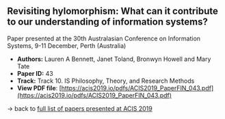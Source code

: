 ## Revisiting hylomorphism: What can it contribute to our understanding of information systems?

Paper presented at the 30th Australasian Conference on Information Systems, 9-11 December, Perth (Australia)
- **Authors:** Lauren A Bennett, Janet Toland, Bronwyn Howell and Mary Tate
- **Paper ID:** 43
- **Track:** Track 10. IS Philosophy, Theory, and Research Methods
- **View PDF file**: [https://acis2019.io/pdfs/ACIS2019_PaperFIN_043.pdf](https://acis2019.io/pdfs/ACIS2019_PaperFIN_043.pdf)

&rarr; back to [full list of papers presented at ACIS 2019](https://acis2019.io/)